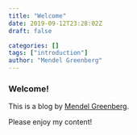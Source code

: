 ```yaml
---
title: "Welcome"
date: 2019-09-12T23:28:02Z
draft: false

categories: []
tags: ["introduction"]
author: "Mendel Greenberg"
---
```


### Welcome!

This is a blog by [Mendel Greenberg](mailto:mendel@chabad360.com).

Please enjoy my content!

